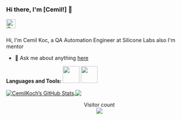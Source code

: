 ### Hi there, I'm [Cemil!] 👋

<a href="https://www.linkedin.com/in/cemil-koc-715ab616a/">
  <img align="left" alt="Cemil Koc | LinkedIn" width="25px" src="https://raw.githubusercontent.com/cemilkoch/cemilkoch/main/images/Linkedin.svg" />
</a>


<br />
<br />

Hi, I'm Cemil Koc, a QA Automation Engineer at Silicone Labs also I'm mentor

- 💬 Ask me about anything [here](https://github.com/cemilkoch/cemilkoch/issues)

**Languages and Tools:**
<code><img height="45" src="https://raw.githubusercontent.com/cemilkoch/cemilkoch/main/images/java.svg"></code>
<code><img height="45" src="raw.githubusercontent.com/cemilkoch/cemilkoch/main/images/python.svg"></code>


<a href="https://github.com/cemilkoch">
  <img align="center" alt="CemilKoch’s GitHub Stats" src="https://github-readme-stats.vercel.app/api?username=cemilkoch&show_icons=true&include_all_commits=true&hide-border=true"/>
</a>
<a href="https://github.com/cemilkoch">
  <img align="center" src="https://github-readme-stats.vercel.app/api/top-langs/?username=cemilkoch&layout=compact" />
</a>

<br />

<p align="center"> 
  Visitor count<br>
  <img src="https://profile-counter.glitch.me/cemilkoch/count.svg" />
</p>
